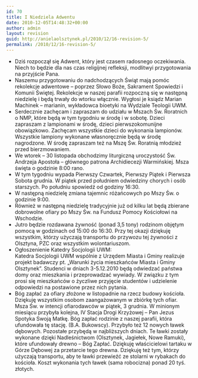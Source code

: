 ```yaml
---
id: 70
title: I Niedziela Adwentu
date: 2010-12-05T14:48:32+00:00
author: admin
layout: revision
guid: http://anielaolsztynek.pl/2010/12/16-revision-5/
permalink: /2010/12/16-revision-5/
---
```

  * Dziś rozpoczął się Adwent, który jest czasem radosnego oczekiwania. Niech to będzie dla nas czas religijnej refleksji, modlitwyi przygotowania na przyjście Pana.
  * Naszemu przygotowaniu do nadchodzących Świąt mają pomóc rekolekcje adwentowe &#8211; poprzez Słowo Boże, Sakrament Spowiedzi i Komunii Świętej. Rekolekcje w naszej parafii rozpoczną się w następną niedzielę i będą trwały do wtorku włącznie. Wygłosi je ksiądz Marian Machinek &#8211; marianin, wykładowca bioetyki na Wydziale Teologii UWM.
  * Serdecznie zachęcam i zapraszam do udziału w Mszach Św. Roratnich o NMP, które będą w tym tygodniu w środę i w sobotę. Dzieci zapraszam z lampionami w środę, dzieci pierwszokomunijne obowiązkowo. Zachęcam wszystkie dzieci do wykonania lampionów. Wszystkie lampiony wykonane własnoręcznie będą w środę nagrodzone. W środę zapraszam też na Mszę Św. Roratnią młodzież przed bierzmowaniem.
  * We wtorek &#8211; 30 listopada obchodzimy liturgiczną uroczystość Św. Andrzeja Apostoła &#8211; głównego patrona Archidiecezji Warmińskiej. Msza święta o godzinie 8:00 rano.
  * W tym tygodniu wypada Pierwszy Czwartek, Pierwszy Piątek i Pierwsza Sobota grudnia. W piątek przed południem odwiedziny chorych i osób starszych. Po południu spowiedź od godziny 16:30.
  * W następną niedzielę zmiana tajemnic różańcowych po Mszy Św. o godzinie 9:00.
  * Również w następną niedzielę tradycyjnie już od kilku lat będą zbierane dobrowolne ofiary po Mszy Św. na Fundusz Pomocy Kościołowi na Wschodzie.
  * Jutro będzie rozdawana żywność (ponad 3,5 tony) rodzinom objętym pomocą w godzinach od 15:00 do 16:30. Przy tej okazji dziękuję wszystkim, którzy użyczają transportu do przywozu tej żywności z Olsztyna, PZC oraz wszystkim wolontariuszom.
  * Ogłoszenienie Katedry Socjologii UWM:  
    Katedra Socjologii UWM wspólnie z Urzędem Miasta i Gminy realizuje projekt badawczy pt. &#8222;Warunki życia mieszkańców Miasta i Gminy Olsztynek&#8221;. Studenci w dniach 3-5.12.2010 będą odwiedzać państwa domy oraz mieszkania i przeprowadzać wywiady. W związku z tym prosi się mieszkańców o życzliwe przyjęcie studentów i udzielenie odpowiedzi na postawione przez nich pytania.
  * Bóg zapłać za ofiary złożone w listopadnie na rzecz budowy kościoła. Dziękuję wszystkim osobom zaangażowanym w zbiórkę tych ofiar. Msza Św. w intencji ofiarodawców w piątek, 3 grudnia. W minionym miesiącu przybyła kolejna, IV Stacja Drogi Krzyżowej &#8211; Pan Jezus Spotyka Swoją Matkę. Bóg zapłać rodzinie z naszej parafii, która ufundowała tę stację. (B.A. Bukowscy). Przybyło też 12 nowych ławek dębowych. Pozostałe przybędą w najbliższych dniach. Te ławki zostały wykonane dzięki Nadleśnictwom (Olsztynek, Jagiełek, Nowe Ramuki), które ufundowały drewno &#8211; Bóg Zapłać. Dziękuję właścicielowi tartaku w Górze Dębowej za przetarcie tego drewna. Dziękuję też tym, którzy użyczają transportu, aby te ławki przewieźć ze stolarni w rybakach do kościoła. Koszt wykonania tych ławek (sama robocizna) ponad 20 tyś. złotych.